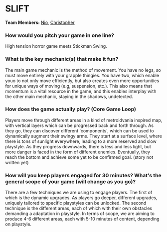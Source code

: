 # SLIFT

**Team Members:** [Nio](https://github.com/N-O-M-I-S), [Christopher](https://github.com/cookiemonsternz)

### **How would you pitch your game in one line?**
High tension horror game meets Stickman Swing.

### **What is the key mechanic(s) that make it fun?** <br>
The main game mechanic is the method of movement. You have no legs, so must move entirely with your grapple thingies. You have two, which enable youo to not only move efficiently, but also creates even more opportunities for unique ways of moving (e.g, suspension, etc.). This also means that momentum is a vital resource in the game, and this enables interplay with the other main mechanic, staying in the shadows, undetected.

### **How does the game actually play? (Core Game Loop)** <br>
Players move through different areas in a kind of metroidvania inspired map, with vertical layers which can be progressed back and forth through. As they go, they can discover different 'components', which can be used to dynamically augment their swingy arms. They start at a surface level, where there is tons of sunlight everywhere, leading to a more reserved and slow playstyle. As they progress downwards, there is less and less light, but more danger is faced in the form of different enemies. Eventually, they reach the bottom and achieve some yet to be confirmed goal. (story not written yet)

### **How will you keep players engaged for 30 minutes? What's the general scope of your game (will change as you go)?** <br>
There are a few techniques we are using to engage players. The first of which is the dynamic upgrades. As players go deeper, different upgrades, uniquely tailored to specific playstyles can be unlocked. The second technique is the different areas, each of which with their own obstacles demanding a adaptation in playstyle. 
In terms of scope, we are aiming to produce 4-6 different areas, each with 5-10 minutes of content, depending on playstyle.
